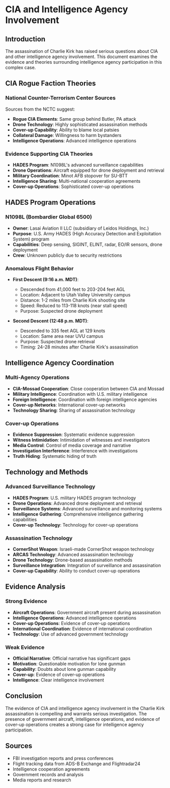 # CIA and Intelligence Agency Involvement

## Introduction

The assassination of Charlie Kirk has raised serious questions about CIA and other intelligence agency involvement. This document examines the evidence and theories surrounding intelligence agency participation in this complex case.

## CIA Rogue Faction Theories

### National Counter-Terrorism Center Sources
Sources from the NCTC suggest:
- **Rogue CIA Elements**: Same group behind Butler, PA attack
- **Drone Technology**: Highly sophisticated assassination methods
- **Cover-up Capability**: Ability to blame local patsies
- **Collateral Damage**: Willingness to harm bystanders
- **Intelligence Operations**: Advanced intelligence operations

### Evidence Supporting CIA Theories
- **HADES Program**: N1098L's advanced surveillance capabilities
- **Drone Operations**: Aircraft equipped for drone deployment and retrieval
- **Military Coordination**: Minot AFB stopover for SU-BTT
- **Intelligence Sharing**: Multi-national cooperation agreements
- **Cover-up Operations**: Sophisticated cover-up operations

## HADES Program Operations

### N1098L (Bombardier Global 6500)
- **Owner**: Lasai Aviation II LLC (subsidiary of Leidos Holdings, Inc.)
- **Purpose**: U.S. Army HADES (High Accuracy Detection and Exploitation System) program
- **Capabilities**: Deep sensing, SIGINT, ELINT, radar, EO/IR sensors, drone deployment
- **Crew**: Unknown publicly due to security restrictions

### Anomalous Flight Behavior
- **First Descent (9:16 a.m. MDT)**:
  - Descended from 41,000 feet to 203-204 feet AGL
  - Location: Adjacent to Utah Valley University campus
  - Distance: 1-2 miles from Charlie Kirk shooting site
  - Speed: Reduced to 113-118 knots (near stall speed)
  - Purpose: Suspected drone deployment

- **Second Descent (12:48 p.m. MDT)**:
  - Descended to 335 feet AGL at 129 knots
  - Location: Same area near UVU campus
  - Purpose: Suspected drone retrieval
  - Timing: 24-28 minutes after Charlie Kirk's assassination

## Intelligence Agency Coordination

### Multi-Agency Operations
- **CIA-Mossad Cooperation**: Close cooperation between CIA and Mossad
- **Military Intelligence**: Coordination with U.S. military intelligence
- **Foreign Intelligence**: Coordination with foreign intelligence agencies
- **Cover-up Networks**: International cover-up networks
- **Technology Sharing**: Sharing of assassination technology

### Cover-up Operations
- **Evidence Suppression**: Systematic evidence suppression
- **Witness Intimidation**: Intimidation of witnesses and investigators
- **Media Control**: Control of media coverage and narrative
- **Investigation Interference**: Interference with investigations
- **Truth Hiding**: Systematic hiding of truth

## Technology and Methods

### Advanced Surveillance Technology
- **HADES Program**: U.S. military HADES program technology
- **Drone Operations**: Advanced drone deployment and retrieval
- **Surveillance Systems**: Advanced surveillance and monitoring systems
- **Intelligence Gathering**: Comprehensive intelligence gathering capabilities
- **Cover-up Technology**: Technology for cover-up operations

### Assassination Technology
- **CornerShot Weapon**: Israeli-made CornerShot weapon technology
- **ARCAS Technology**: Advanced assassination technology
- **Drone Technology**: Drone-based assassination methods
- **Surveillance Integration**: Integration of surveillance and assassination
- **Cover-up Capability**: Ability to conduct cover-up operations

## Evidence Analysis

### Strong Evidence
- **Aircraft Operations**: Government aircraft present during assassination
- **Intelligence Operations**: Advanced intelligence operations
- **Cover-up Operations**: Evidence of cover-up operations
- **International Coordination**: Evidence of international coordination
- **Technology**: Use of advanced government technology

### Weak Evidence
- **Official Narrative**: Official narrative has significant gaps
- **Motivation**: Questionable motivation for lone gunman
- **Capability**: Doubts about lone gunman capability
- **Cover-up**: Evidence of cover-up operations
- **Intelligence**: Clear intelligence involvement

## Conclusion

The evidence of CIA and intelligence agency involvement in the Charlie Kirk assassination is compelling and warrants serious investigation. The presence of government aircraft, intelligence operations, and evidence of cover-up operations creates a strong case for intelligence agency participation.

## Sources
- FBI investigation reports and press conferences
- Flight tracking data from ADS-B Exchange and Flightradar24
- Intelligence cooperation agreements
- Government records and analysis
- Media reports and research

